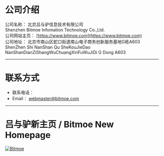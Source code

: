 # 公司介绍

公司名称：  北京吕与驴信息技术有限公司  
            Shenzhen Bitmoe Infomation Technology Co.,Ltd.  
公司网站主页： [https://www.bitmoe.com](https://www.bitmoe.com)  
公司地址：  北京市南山区蛇口街道南山电子商务创新服务基地G栋A603  
            ShenZhen Shi NanShan Qu SheKouJieDao NanShanDianZiShangWuChuangXinFuWuJiDi G Dong A603

---

# 联系方式

- 联系电话：   
- Email： webmaster@bitmoe.com

---

# 吕与驴新主页 / Bitmoe New Homepage
[![Bitmoe](https://img.shields.io/badge/Powered%20By-Bitmoe-blue.svg)]()

